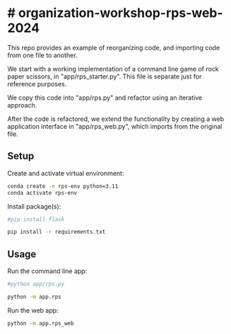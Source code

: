 
# # organization-workshop-rps-web-2024

This repo provides an example of reorganizing code, and importing code from one file to another.

We start with a working implementation of a command line game of rock paper scissors, in "app/rps_starter.py". This file is separate just for reference purposes.

We copy this code into "app/rps.py" and refactor using an iterative approach.

After the code is refactored, we extend the functionality by creating a web application interface in "app/rps_web.py", which imports from the original file.

## Setup

Create and activate virtual environment:

```sh
conda create -n rps-env python=3.11
conda activate rps-env
```

Install package(s):

```sh
#pip install flask

pip install -r requirements.txt
```


## Usage

Run the command line app:

```sh
#python app/rps.py

python -m app.rps

```


Run the web app:

```sh
python -m app.rps_web
```
